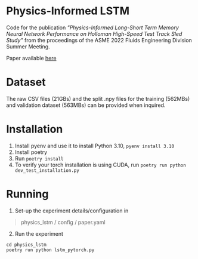 # Physics-Informed LSTM
Code for the publication *"Physics-Informed Long-Short Term Memory Neural Network Performance on Holloman High-Speed Test Track Sled Study"* from the proceedings of the ASME 2022 Fluids Engineering Division Summer Meeting.

Paper available [here](https://www.researchgate.net/publication/364073635_Physics-Informed_Long-Short_Term_Memory_Neural_Network_Performance_on_Holloman_High-Speed_Test_Track_Sled_Study)

# Dataset
The raw CSV files (21GBs) and the split .npy files for the training (562MBs) and validation dataset (563MBs) can be provided when inquired.

# Installation
1. Install pyenv and use it to install Python 3.10, ```pyenv install 3.10```
2. Install poetry
3. Run ```poetry install```
4. To verify your torch installation is using CUDA, run ```poetry run python dev_test_installation.py```

# Running
1. Set-up the experiment details/configuration in
> physics_lstm / config / paper.yaml

2. Run the experiment
```
cd physics_lstm
poetry run python lstm_pytorch.py
```